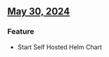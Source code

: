 ## [May 30, 2024](https://github.com/OpsLevel/helm-charts/compare/v2024.1.1...v2024.5.29)
### Feature
* Start Self Hosted Helm Chart
